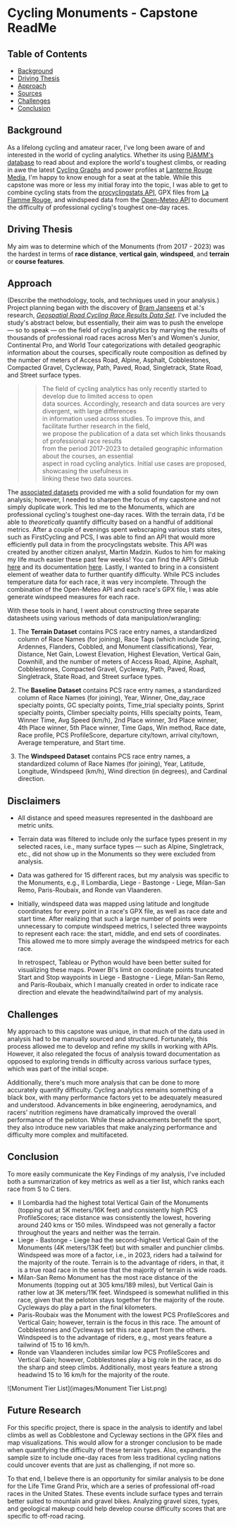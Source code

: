 # Cycling Monuments - Capstone ReadMe

## Table of Contents
- [Background](#background)
- [Driving Thesis](#driving-thesis)
- [Approach](#approach)
- [Sources](#sources)
- [Challenges](#challenges)
- [Conclusion](#conclusion)

## Background
As a lifelong cycling and amateur racer, I've long been aware of and interested in the world of cycling analytics. Whether its using [PJAMM's database](https://pjammcycling.com/) to read about and explore the world's toughest climbs, or reading in awe the latest [Cycling Graphs](https://x.com/cyclinggraphs?lang=en) and power profiles at [Lanterne Rouge Media](https://lanternerouge.com/), I'm happy to know enough for a seat at the table. While this capstone was more or less my initial foray into the topic, I was able to get to combine cycling stats from the [procyclingstats API](https://procyclingstats.readthedocs.io/en/latest/), GPX files from [La Flamme Rouge](https://www.la-flamme-rouge.eu/), and windspeed data from the [Open-Meteo API](https://open-meteo.com/) to document the difficulty of professional cycling's toughest one-day races.  

## Driving Thesis
My aim was to determine which of the Monuments (from 2017 - 2023) was the hardest in terms of **race distance**, **vertical gain**, **windspeed**, and **terrain** or **course features**.

## Approach
(Describe the methodology, tools, and techniques used in your analysis.)
Project planning began with the discovery of [Bram Janseens](#) et al.'s research, *[Geospatial Road Cycling Race Results Data Set](https://arxiv.org/pdf/2410.09055)*. I've included the study's abstract below, but essentially, their aim was to push the envelope — so to speak — on the field of cycling analytics by marrying the results of thousands of professional road races across Men's and Women's Junior, Continental Pro, and World Tour categorizations with detailed geographic information about the courses, specifically route composition as defined by the number of meters of Access Road, Alpine, Asphalt, Cobblestones, Compacted Gravel, Cycleway, Path, Paved, Road, Singletrack, State Road, and Street surface types. 

>> The field of cycling analytics has only recently started to develop due to limited access to open  
>> data sources. Accordingly, research and data sources are very divergent, with large differences  
>> in information used across studies. To improve this, and facilitate further research in the field,  
>> we propose the publication of a data set which links thousands of professional race results  
>> from the period 2017-2023 to detailed geographic information about the courses, an essential  
>> aspect in road cycling analytics. Initial use cases are proposed, showcasing the usefulness in  
>> linking these two data sources.

The [associated datasets](https://figshare.com/articles/dataset/Cycling_Analytics_Data_Sets/24566542) provided me with a solid foundation for my own analysis; however, I needed to sharpen the focus of my capstone and not simply duplicate work. This led me to the Monuments, which are professional cycling's toughest one-day races. With the terrain data, I'd be able to *theoretically* quantify difficulty based on a handful of additional metrics. After a couple of evenings spent webscraping various stats sites, such as FirstCycling and PCS, I was able to find an API that would more efficiently pull data in from the procyclingstats website. This API was created by another citizen analyst, Martin Madzin. Kudos to him for making my life much easier these past few weeks! You can find the API's GitHub [here](https://github.com/themm1/procyclingstats) and its documentation [here](https://procyclingstats.readthedocs.io/en/latest/). Lastly, I wanted to bring in a consistent element of weather data to further quantify difficulty. While PCS includes temperature data for each race, it was very incomplete. Through the combination of the Open-Meteo API and each race's GPX file, I was able generate windspeed measures for each race. 

With these tools in hand, I went about constructing three separate datasheets using various methods of data manipulation/wrangling:
1. The **Terrain Dataset** contains PCS race entry names, a standardized column of Race Names (for joining), Race Tags (which include Spring, Ardennes, Flanders, Cobbled, and Monument classifications), Year, Distance, Net Gain, Lowest Elevation, Highest Elevation, Vertical Gain, Downhill, and the number of meters of Access Road, Alpine, Asphalt, Cobblestones, Compacted Gravel, Cycleway, Path, Paved, Road, Singletrack, State Road, and Street surface types. 

2. The **Baseline Dataset** contains PCS race entry names, a standardized column of Race Names (for joining), Year, Winner, One_day_race specialty points, GC specialty points, Time_trial specialty points, Sprint specialty points, Climber specialty points, Hills specialty points, Team, Winner Time, Avg Speed (km/h), 2nd Place winner, 3rd Place winner, 4th Place winner, 5th Place winner, Time Gaps, Win method, Race date, Race profile, PCS ProfileScore, departure city/town, arrival city/town, Average temperature, and Start time.

3. The **Windspeed Dataset** contains PCS race entry names, a standardized column of Race Names (for joining), Year, Latitude, Longitude, Windspeed (km/h), Wind direction (in degrees), and Cardinal direction. 

## Disclaimers
+ All distance and speed measures represented in the dashboard are metric units.
+ Terrain data was filtered to include only the surface types present in my selected races, i.e., many surface types — such as Alpine, Singletrack, etc., did not show up in the Monuments so they were excluded from analysis.
+ Data was gathered for 15 different races, but my analysis was specific to the Monuments, e.g., Il Lombardia, Liege - Bastonge - Liege, Milan-San Remo, Paris-Roubaix, and Ronde van Vlaanderen.
+ Initially, windspeed data was mapped using latitude and longitude coordinates for every point in a race's GPX file, as well as race date and start time. After realizing that such a large number of points were unnecessary to compute windspeed metrics, I selected three waypoints to represent each race: the start, middle, and end sets of coordinates. This allowed me to more simply average the windspeed metrics for each race. 

  In retrospect, Tableau or Python would have been better suited for visualizing these maps. Power BI's limit on coordinate points truncated Start and Stop waypoints in Liege - Bastogne - Liege, Milan-San Remo,      and Paris-Roubaix, which I manually created in order to indicate race direction and elevate the headwind/tailwind part of my analysis.

## Challenges
My approach to this capstone was unique, in that much of the data used in analysis had to be manually sourced and structured. Fortunately, this process allowed me to develop and refine my skills in working with APIs. However, it also relegated the focus of analysis toward documentation as opposed to exploring trends in difficulty across various surface types, which was part of the initial scope. 

Additionally, there's much more analysis that can be done to more accurately quantify difficulty. Cycling analytics remains something of a black box, with many performance factors yet to be adequately measured and understood. Advancements in bike engineering, aerodynamics, and racers' nutrition regimens have dramatically improved the overall performance of the peloton. While these advancements benefit the sport, they also introduce new variables that make analyzing performance and difficulty more complex and multifaceted.

## Conclusion
To more easily communicate the Key Findings of my analysis, I've included both a summarization of key metrics as well as a tier list, which ranks each race from S to C tiers. 

+ Il Lombardia had the highest total Vertical Gain of the Monuments (topping out at 5K meters/16K feet) and consistently high PCS ProfileScores; race distance was consistently the lowest, hovering around 240 kms or 150 miles. Windspeed was not generally a factor throughout the years and neither was the terrain.
+ Liege - Bastonge - Liege had the second-highest Vertical Gain of the Monuments (4K meters/13K feet) but with smaller and punchier climbs. Windspeed was more of a factor, i.e., in 2023, riders had a tailwind for the majority of the route. Terrain is to the advantage of riders, in that, it is a true road race in the sense that the majority of terrain is wide roads.
+ Milan-San Remo Monument has the most race distance of the Monuments (topping out at 305 kms/189 miles), but Vertical Gain is rather low at 3K meters/11K feet. Windspeed is somewhat nullified in this race, given that the peloton stays together for the majority of the route. Cycleways do play a part in the final kilometers.
+ Paris-Roubaix was the Monument with the lowest PCS ProfileScores and Vertical Gain; however, terrain is the focus in this race. The amount of Cobblestones and Cycleways set this race apart from the others. Windspeed is to the advantage of riders, e.g., most years feature a tailwind of 15 to 16 km/h.
+ Ronde van Vlaanderen includes similar low PCS ProfileScores and Vertical Gain; however, Cobblestones play a big role in the race, as do the sharp and steep climbs. Additionally, most years feature a strong headwind 15 to 16 km/h for the majority of the route.

![Monument Tier List](images/Monument Tier List.png)

## Future Research
For this specific project, there is space in the analysis to identify and label climbs as well as Cobblestone and Cycleway sections in the GPX files and map visualizations. This would allow for a stronger conclusion to be made when quantifying the difficulty of these terrain types. Also, expanding the sample size to include one-day races from less traditional cycling nations could uncover events that are just as challenging, if not more so. 

To that end, I believe there is an opportunity for similar analysis to be done for the Life Time Grand Prix, which are a series of professional off-road races in the United States. These events include surface types and terrain better suited to mountain and gravel bikes. Analyzing gravel sizes, types, and geological makeup could help develop course difficulty scores that are specific to off-road racing.
